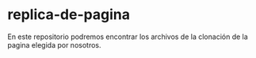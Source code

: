 # replica-de-pagina
En este repositorio podremos encontrar los archivos de la clonación de la pagina elegida por nosotros.
